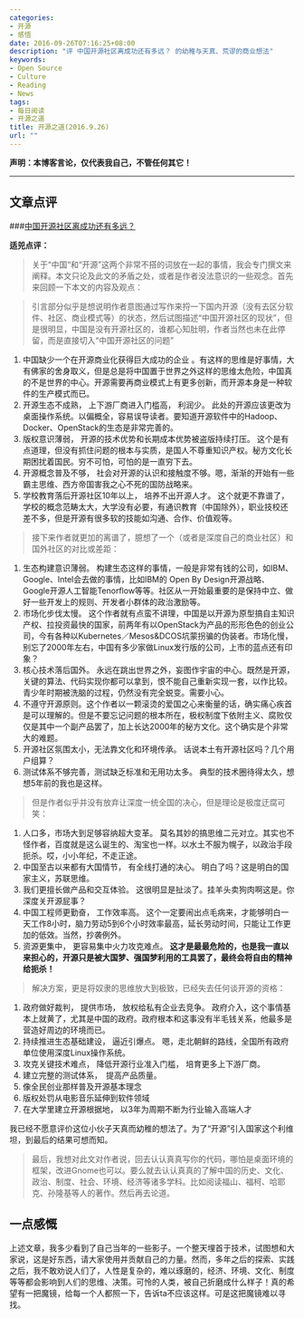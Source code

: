 ```yaml
---
categories:
- 开源
- 感悟
date: 2016-09-26T07:16:25+08:00
description: "评 中国开源社区离成功还有多远？ 的幼稚与天真、荒谬的商业想法"
keywords:
- Open Source
- Culture
- Reading
- News
tags:
- 每日阅读
- 开源之道
title: 开源之道(2016.9.26)
url: ""
---
```


**声明：本博客言论，仅代表我自己，不管任何其它！**

---

## 文章点评

###[中国开源社区离成功还有多远？](http://www.jianshu.com/p/91c926cacb5a)

**适兕点评：**

> 关于“中国“和“开源”这两个非常不搭的词放在一起的事情，我会专门撰文来阐释。本文只论及此文的矛盾之处，或者是作者没法意识的一些观念。首先来回顾一下本文的内容及观点：

> 引言部分似乎是想说明作者意图通过写作来捋一下国内开源（没有去区分软件、社区、商业模式等）的状态，然后试图描述“中国开源社区的现状”，但是很明显，中国是没有开源社区的，谁都心知肚明，作者当然也未在此停留，而是直接切入“中国开源社区的问题”

1. 中国缺少一个在开源商业化获得巨大成功的企业 。有这样的思维是好事情，大有佛家的舍身取义，但是总是将中国置于世界之外这样的思维太危险，中国真的不是世界的中心。开源需要再商业模式上有更多创新，而开源本身是一种软件的生产模式而已。
2. 开源生态不成熟， 上下游厂商进入门槛高， 利润少。 此处的开源应该更改为桌面操作系统。以偏概全，容易误导读者。要知道开源软件中的Hadoop、Docker、OpenStack的生态是非常完善的。
3. 版权意识薄弱， 开源的技术优势和长期成本优势被盗版持续打压。 这个是有点道理，但没有抓住问题的根本与实质，是国人不尊重知识产权。秘方文化长期困扰着国民。穷不可怕，可怕的是一直穷下去。
4. 开源概念普及不够， 社会对开源的认识和接触度不够。嗯，渐渐的开始有一些霸主思维、西方帝国害我之心不死的国防战略来。
5. 学校教育落后开源社区10年以上， 培养不出开源人才。 这个就更不靠谱了，学校的概念范畴太大，大学没有必要，有通识教育（中国除外），职业技校还差不多，但是开源有很多软的技能如沟通、合作、价值观等。

> 接下来作者就更加的离谱了，臆想了一个（或者是深度自己的商业社区）和国外社区的对比或差距：

1. 生态构建意识薄弱。 构建生态这样的事情，一般是非常有钱的公司，如IBM、Google、Intel会去做的事情，比如IBM的 Open By Design开源战略、Google开源人工智能Tenorflow等等。社区从一开始最重要的是保持中立、做好一些开发上的规则、开发者小群体的政治激励等。
2. 市场化步伐太慢。 这个作者就有点蛮不讲理，中国是以开源为原型搞自主知识产权、拉投资最快的国家，前两年有以OpenStack为产品的形形色色的创业公司，今有各种以Kubernetes／Mesos&DCOS坑蒙拐骗的伪装者。市场化慢，别忘了2000年左右，中国有多少家做Linux发行版的公司，上市的蓝点还有印象？
3. 核心技术落后国外。 永远在跳出世界之外，妄图作宇宙的中心。既然是开源，关键的算法、代码实现你都可以拿到，恨不能自己重新实现一套，以作比较。青少年时期被洗脑的过程，仍然没有完全蜕变。需要小心。
4. 不遵守开源原则。这个作者以一颗滚烫的爱国之心来衡量的话，确实痛心疾首是可以理解的。但是不要忘记问题的根本所在，极权制度下依附主义、腐败仅仅是其中一个副产品罢了，加上长达2000年的秘方文化。这个确实是个非常大的难题。
5. 开源社区氛围太小，无法靠文化和环境传承。 话说本土有开源社区吗？几个用户组算？
6. 测试体系不够完善，测试缺乏标准和无用功太多。 典型的技术圈待得太久，想想5年前的我也是这样。


> 但是作者似乎并没有放弃让深度一统全国的决心，但是理论是极度迂腐可笑：

1. 人口多，市场大到足够容纳超大变革。 莫名其妙的搞思维二元对立。其实也不怪作者，百度就是这么诞生的、淘宝也一样。以水土不服为幌子，以政治手段扼杀。哎，小小年纪，不走正途。
2. 中国至古以来都有大国情节， 有全线打通的决心。 明白了吗？这是明白的国家主义，苏联思维。
3. 我们更擅长做产品和交互体验。 这很明显是扯淡了。挂羊头卖狗肉啊这是。你深度关开源屁事？
4. 中国工程师更勤奋， 工作效率高。 这个一定要闹出点毛病来，才能够明白一天工作8小时，脑力劳动5到6个小时效率最高，延长劳动时间，只能让工作更加的低效。当然，抄袭例外。
5. 资源更集中， 更容易集中火力攻克难点。 **这才是最最危险的，也是我一直以来担心的，开源只是被大国梦、强国梦利用的工具罢了，最终会将自由的精神给扼杀！**

> 解决方案，更是将奴隶的思维放大到极致，已经失去任何谈开源的资格：

1. 政府做好裁判， 提供市场， 放权给私有企业去竞争。 政府介入，这个事情基本上就黄了，尤其是中国的政府。政府根本和这事没有半毛钱关系，他最多是营造好周边的环境而已。
2. 持续推进生态基础建设， 逼近引爆点。 嗯，走北朝鲜的路线，全国所有政府单位使用深度Linux操作系统。
3. 攻克关键技术难点， 降低开源行业准入门槛， 培育更多上下游厂商。 
4. 建立完整的测试体系，　提高产品质量。
5. 像全民创业那样普及开源基本理念
6. 版权处罚从电影音乐延伸到软件领域
7. 在大学里建立开源根据地， 以3年为周期不断为行业输入高端人才

我已经不愿意评价这位小伙子天真而幼稚的想法了。为了“开源”引入国家这个利维坦，到最后的结果可想而知。

> 最后，我想对此文对作者说，回去认认真真写你的代码，哪怕是桌面环境的框架，改进Gnome也可以。要么就去认认真真的了解中国的历史、文化、政治、制度、社会、环境、经济等诸多学科。比如阅读福山、福柯、哈耶克、孙隆基等人的著作。然后再去论道。

## 一点感慨

上述文章，我多少看到了自己当年的一些影子。一个整天埋首于技术，试图想和大家说，这是好东西，请大家使用并贡献自己的力量。然而，多年之后的探索、实践之后，我不敢劝说人们了，人性是复杂的，难以琢磨的，经济、环境、文化、制度等等都会影响到人们的思维、决策。可怜的人类，被自己折磨成什么样子！真的希望有一把魔镜，给每一个人都照一下，告诉ta不应该这样。可是这把魔镜难以寻找。